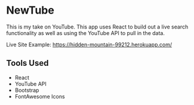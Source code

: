 # NewTube

This is my take on YouTube. This app uses React to build out a live search functionality as well as using the YouTube API to pull in the data.

Live Site Example: https://hidden-mountain-99212.herokuapp.com/

## Tools Used

- React
- YouTube API
- Bootstrap
- FontAwesome Icons
